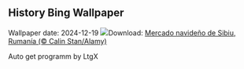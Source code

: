 ## History Bing Wallpaper
Wallpaper date: 2024-12-19
![](https://www.bing.com/th?id=OHR.SibiuRomania_ES-ES0903750194_UHD.jpg&w=1000)Download: [Mercado navideño de Sibiu, Rumanía (© Calin Stan/Alamy)](https://www.bing.com/th?id=OHR.SibiuRomania_ES-ES0903750194_UHD.jpg)

Auto get programm by LtgX
